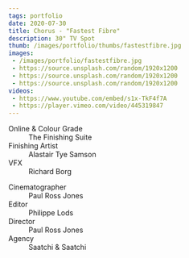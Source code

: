 ```yaml
---
tags: portfolio
date: 2020-07-30
title: Chorus - "Fastest Fibre"
description: 30" TV Spot
thumb: /images/portfolio/thumbs/fastestfibre.jpg
images:
 - /images/portfolio/fastestfibre.jpg
 - https://source.unsplash.com/random/1920x1200
 - https://source.unsplash.com/random/1920x1200
 - https://source.unsplash.com/random/1920x1200
videos:
 - https://www.youtube.com/embed/s1x-TkF4f7A
 - https://player.vimeo.com/video/445319847
---
```


<dl>
  <dt>Online &amp; Colour Grade</dt>
  <dd>The Finishing Suite</dd>

  <dt>Finishing Artist</dt>
  <dd>Alastair Tye Samson</dd>

  <dt>VFX</dt>
  <dd>Richard Borg</dd>
</dl>

<dl>
  <dt>Cinematographer</dt>
  <dd>Paul Ross Jones</dd>

  <dt>Editor</dt>
  <dd>Philippe Lods</dd>

  <dt>Director</dt>
  <dd>Paul Ross Jones</dd>

  <dt>Agency</dt>
  <dd>Saatchi &amp; Saatchi</dd>
</dl>
